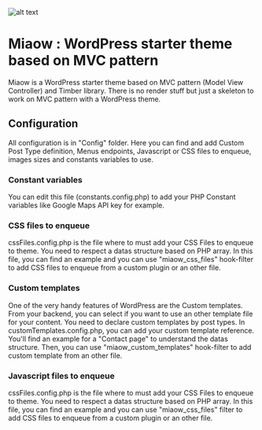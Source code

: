 ![alt text](https://raw.githubusercontent.com/lagriffedigitale/miaow-wordpress-mvc-starter-theme/master/screenshot.png "Miaow - Model-View-Controller WordPress starter theme")  

# Miaow : WordPress starter theme based on MVC pattern
Miaow is a WordPress starter theme based on MVC pattern (Model View Controller) and Timber library. There is no render stuff but just a skeleton to work on MVC pattern with a WordPress theme.

## Configuration
All configuration is in "Config" folder. Here you can find and add Custom Post Type definition, Menus endpoints, Javascript or CSS files to enqueue, images sizes and constants variables to use.

### Constant variables
You can edit this file (constants.config.php) to add your PHP Constant variables like Google Maps API key for example.

### CSS files to enqueue
cssFiles.config.php is the file where to must add your CSS Files to enqueue to theme. You need to respect a datas structure based on PHP array. In this file, you can find an example and you can use "miaow_css_files" hook-filter to add CSS files to enqueue from a custom plugin or an other file.

### Custom templates
One of the very handy features of WordPress are the  Custom templates. From your backend, you can select if you want to use an other template file for your content. You need to declare custom templates by post types. In customTemplates.config.php, you can add your custom template reference.  
You'll find an example for a "Contact page" to understand the datas structure. Then, you can use "miaow_custom_templates" hook-filter to add custom template from an other file.

### Javascript files to enqueue
cssFiles.config.php is the file where to must add your CSS Files to enqueue to theme. You need to respect a datas structure based on PHP array. In this file, you can find an example and you can use "miaow_css_files" filter to add CSS files to enqueue from a custom plugin or an other file.
